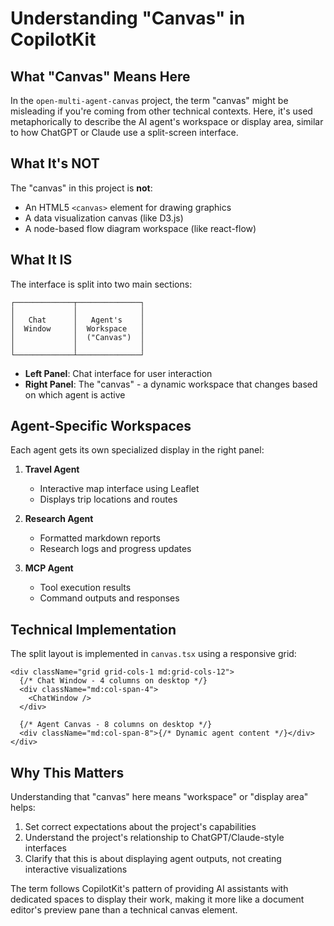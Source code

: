 # Understanding "Canvas" in CopilotKit

## What "Canvas" Means Here

In the `open-multi-agent-canvas` project, the term "canvas" might be misleading if you're coming from other technical contexts. Here, it's used metaphorically to describe the AI agent's workspace or display area, similar to how ChatGPT or Claude use a split-screen interface.

## What It's NOT

The "canvas" in this project is **not**:

- An HTML5 `<canvas>` element for drawing graphics
- A data visualization canvas (like D3.js)
- A node-based flow diagram workspace (like react-flow)

## What It IS

The interface is split into two main sections:

```
┌─────────────┬──────────────┐
│             │              │
│   Chat      │   Agent's    │
│  Window     │  Workspace   │
│             │  ("Canvas")  │
│             │              │
└─────────────┴──────────────┘
```

- **Left Panel**: Chat interface for user interaction
- **Right Panel**: The "canvas" - a dynamic workspace that changes based on which agent is active

## Agent-Specific Workspaces

Each agent gets its own specialized display in the right panel:

1. **Travel Agent**

   - Interactive map interface using Leaflet
   - Displays trip locations and routes

2. **Research Agent**

   - Formatted markdown reports
   - Research logs and progress updates

3. **MCP Agent**
   - Tool execution results
   - Command outputs and responses

## Technical Implementation

The split layout is implemented in `canvas.tsx` using a responsive grid:

```tsx
<div className="grid grid-cols-1 md:grid-cols-12">
  {/* Chat Window - 4 columns on desktop */}
  <div className="md:col-span-4">
    <ChatWindow />
  </div>

  {/* Agent Canvas - 8 columns on desktop */}
  <div className="md:col-span-8">{/* Dynamic agent content */}</div>
</div>
```

## Why This Matters

Understanding that "canvas" here means "workspace" or "display area" helps:

1. Set correct expectations about the project's capabilities
2. Understand the project's relationship to ChatGPT/Claude-style interfaces
3. Clarify that this is about displaying agent outputs, not creating interactive visualizations

The term follows CopilotKit's pattern of providing AI assistants with dedicated spaces to display their work, making it more like a document editor's preview pane than a technical canvas element.
